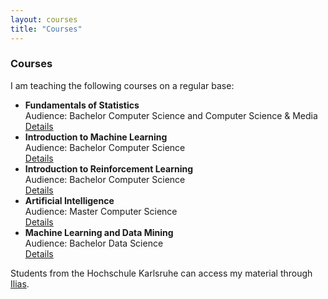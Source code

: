 ```yaml
---
layout: courses
title: "Courses"
---
```

<h3 class="fw-bold border-bottom pb-3 mb-5">Courses</h3>


I am teaching the following courses on a regular base:

- **Fundamentals of Statistics** <br>
Audience: Bachelor Computer Science and Computer Science & Media <br>
[Details](https://www.iwi.hs-karlsruhe.de/iwii/info/module/INFB/7/INFB2507#INFB2517.b)
- **Introduction to Machine Learning**<br>
Audience: Bachelor Computer Science<br>
[Details](https://www.iwi.hs-karlsruhe.de/iwii/info/module/INFB/7/INFB3307)
- **Introduction to Reinforcement Learning**<br>
Audience: Bachelor Computer Science <br>
[Details](https://www.iwi.hs-karlsruhe.de/iwii/info/module/INFB/7/INFB7107#I_W775)
- **Artificial Intelligence**<br>
Audience: Master Computer Science<br>
[Details](https://www.iwi.hs-karlsruhe.de/iwii/info/module/INFM/7/INFM210ML)
- **Machine Learning and Data Mining**<br>
Audience: Bachelor Data Science<br>
[Details](https://www.h-ka.de/bachelor/data-science/studieninhalte#c1581)


Students from the Hochschule Karlsruhe can access my material through [Ilias](https://ilias.h-ka.de/goto.php?target=cat_452250&client_id=HSKA).